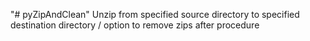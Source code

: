 "# pyZipAndClean" 
Unzip from specified source directory to specified destination directory /  option to remove zips after procedure
